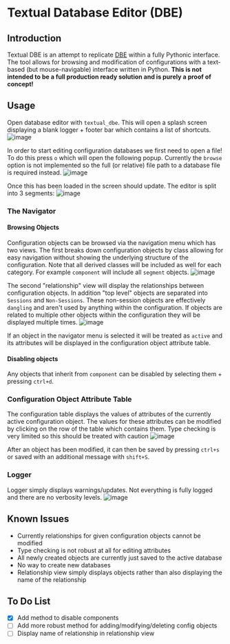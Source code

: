 # Textual Database Editor (DBE)
## Introduction
Textual DBE is an attempt to replicate [DBE](https://github.com/DUNE-DAQ/dbe/tree/develop) within a fully Pythonic interface. The tool allows for browsing and modification of configurations with a text-based (but mouse-navigable) interface written in Python. **This is not intended to be a full production ready solution and is purely a proof of concept!**

## Usage
Open database editor with `textual_dbe`. This will open a splash screen displaying a blank logger + footer bar which contains a list of shortcuts.
![image](textual_dbe/splash_screen.png)

In order to start editing configuration databases we first need to open a file! To do this press `o` which will open the following popup. Currently the `browse` option is not implemented so the full (or relative) file path to a database file is required instead.
![image](textual_dbe/open_file_screen.png)

Once this has been loaded in the screen should update. The editor is split into 3 segments:
![image](textual_dbe/file_loaded_screen.png)

### The Navigator

#### Browsing Objects
Configuration objects can be browsed via the navigation menu which has two views. The first breaks down configuration objects by class allowing for easy navigation without showing the underlying structure of the configuration. Note that all derived classes will be included as well for each category. For example `component` will include all `segment` objects.
![image](textual_dbe/class_select_view.png)

The second "relationship" view will display the relationships between configuration objects. In addition "top level" objects are separated into `Sessions` and `Non-Sessions`. These non-session objects are effectively `dangling` and aren't used by anything within the configuration. If objects are related to multiple other objects within the configuration they will be displayed multiple times.
![image](textual_dbe/relationship.png)


If an object in the navigator menu is selected it will be treated as `active` and its attributes will be displayed in the configuration object attribute table.

#### Disabling objects
Any objects that inherit from `component` can be disabled by selecting them + pressing `ctrl+d`.

### Configuration Object Attribute Table
The configuration table displays the values of attributes of the currently active configuration object. The values for these attributes can be modified by clicking on the row of the table which contains them. Type checking is very limited so this should be treated with caution
![image](textual_dbe/table_view.png)

After an object has been modified, it can then be saved by pressing `ctrl+s` or saved with an additional message with `shift+S`.

### Logger
Logger simply displays warnings/updates. Not everything is fully logged and there are no verbosity levels.
![image](textual_dbe/logger.png)

## Known Issues
- Currently relationships for given configuration objects cannot be modified 
- Type checking is not robust at all for editing attributes
- All newly created objects are currently just saved to the active database
- No way to create new databases
- Relationship view simply displays objects rather than also displaying the name of the relationship

## To Do List
- [x] Add method to disable components
- [ ] Add more robust method for adding/modifying/deleting config objects
- [ ] Display name of relationship in relationship view
